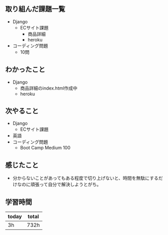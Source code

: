 ## 取り組んだ課題一覧
- Django
	- ECサイト課題
		- 商品詳細
		- heroku
- コーディング問題
	- 10問
## わかったこと
- Django
	- 商品詳細のindex.html作成中
	- heroku
## 次やること
- Django
	- ECサイト課題
- 英語
- コーディング問題
	- Boot Camp Medium 100
## 感じたこと
- 分からないことがあってもある程度で切り上げないと、時間を無駄にするだけなのに頑張って自分で解決しようとがち。
## 学習時間

| today | total |
| ----- | ----- |
| 3h    | 732h  |

